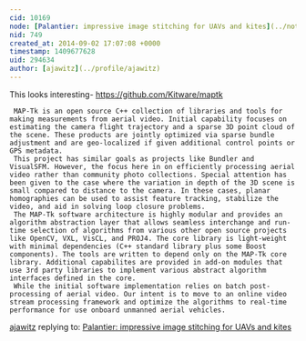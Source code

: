 ```yaml
---
cid: 10169
node: [Palantier: impressive image stitching for UAVs and kites](../notes/warren/2-5-2012/palantier-impressive-image-stitching-uavs-and-kites)
nid: 749
created_at: 2014-09-02 17:07:08 +0000
timestamp: 1409677628
uid: 294634
author: [ajawitz](../profile/ajawitz)
---
```


This looks interesting- https://github.com/Kitware/maptk 

     MAP-Tk is an open source C++ collection of libraries and tools for making measurements from aerial video. Initial capability focuses on estimating the camera flight trajectory and a sparse 3D point cloud of the scene. These products are jointly optimized via sparse bundle adjustment and are geo-localized if given additional control points or GPS metadata.
     This project has similar goals as projects like Bundler and VisualSFM. However, the focus here in on efficiently processing aerial video rather than community photo collections. Special attention has been given to the case where the variation in depth of the 3D scene is small compared to distance to the camera. In these cases, planar homographies can be used to assist feature tracking, stabilize the video, and aid in solving loop closure problems.
     The MAP-Tk software architecture is highly modular and provides an algorithm abstraction layer that allows seamless interchange and run-time selection of algorithms from various other open source projects like OpenCV, VXL, VisCL, and PROJ4. The core library is light-weight with minimal dependencies (C++ standard library plus some Boost components). The tools are written to depend only on the MAP-Tk core library. Additional capabilites are provided in add-on modules that use 3rd party libraries to implement various abstract algorithm interfaces defined in the core.
     While the initial software implementation relies on batch post-processing of aerial video. Our intent is to move to an online video stream processing framework and optimize the algorithms to real-time performance for use onboard unmanned aerial vehicles.



[ajawitz](../profile/ajawitz) replying to: [Palantier: impressive image stitching for UAVs and kites](../notes/warren/2-5-2012/palantier-impressive-image-stitching-uavs-and-kites)


